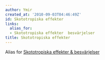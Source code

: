 ```yaml
---
author: Ymir
created_at: '2010-09-03T04:46:49Z'
id: Skototropiska effekter
links:
  alias_for:
  - Skototropiska effekter  besvärjelser
title: Skototropiska effekter
---
```


Alias for [Skototropiska effekter & besvärjelser]

  [Skototropiska effekter & besvärjelser]: Skototropiska_effekter_&_besvärjelser